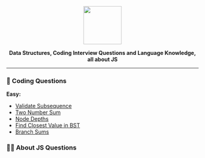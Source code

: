 <p align='center'>
  <img src='https://upload.wikimedia.org/wikipedia/commons/thumb/9/99/Unofficial_JavaScript_logo_2.svg/512px-Unofficial_JavaScript_logo_2.svg.png'  width='100'>
</p>
<p align='center' style='font-weight: bold;'>
  <b>Data Structures, Coding Interview Questions and Language Knowledge, all about JS</b>
</p>

---

### :dart: Coding Questions

__Easy:__
- [Validate Subsequence](./coding_questions/easy/validate_subsequence.md)
- [Two Number Sum](./coding_questions/easy/two_number_sum.md)
- [Node Depths](./coding_questions/easy/node_depths.md)
- [Find Closest Value in BST](./coding_questions/easy/find_closest_value_in_bst.md)
- [Branch Sums](./coding_questions/easy/branch_sums.md)

### :teacher: About JS Questions
